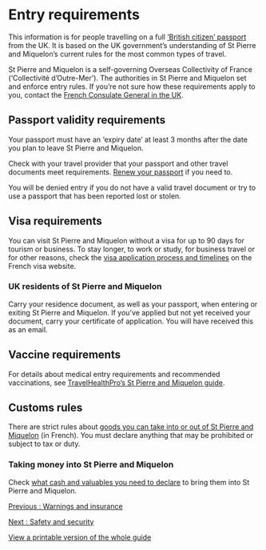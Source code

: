 # Entry requirements

This information is for people travelling on a full [‘British citizen’ passport](https://www.gov.uk/types-of-british-nationality) from the UK. It is based on the UK government’s understanding of St Pierre and Miquelon’s current rules for the most common types of travel.

St Pierre and Miquelon is a self-governing Overseas Collectivity of France (‘Collectivité d’Outre-Mer’). The authorities in St Pierre and Miquelon set and enforce entry rules. If you’re not sure how these requirements apply to you, contact the [French Consulate General in the UK](https://uk.ambafrance.org/-Consulate-in-London-).

## Passport validity requirements

Your passport must have an ‘expiry date’ at least 3 months after the date you plan to leave St Pierre and Miquelon.

Check with your travel provider that your passport and other travel documents meet requirements. [Renew your passport](https://www.gov.uk/renew-adult-passport/renew) if you need to.

You will be denied entry if you do not have a valid travel document or try to use a passport that has been reported lost or stolen.

## Visa requirements

You can visit St Pierre and Miquelon without a visa for up to 90 days for tourism or business. To stay longer, to work or study, for business travel or for other reasons, check the [visa application process and timelines](https://france-visas.gouv.fr/en/royaume-unis) on the French visa website.

### UK residents of St Pierre and Miquelon

Carry your residence document, as well as your passport, when entering or exiting St Pierre and Miquelon. If you’ve applied but not yet received your document, carry your certificate of application. You will have received this as an email.

## Vaccine requirements

For details about medical entry requirements and recommended vaccinations, see [TravelHealthPro’s St Pierre and Miquelon guide](https://travelhealthpro.org.uk/country/210/st-pierre-and-miquelon#Vaccine_Recommendations).

## Customs rules

There are strict rules about [goods you can take into or out of St Pierre and Miquelon](https://www.douane.gouv.fr/particuliers/vous-etes-en-outre-mer/territoires-et-collectivites-doutre-mer/saint-pierre-et) (in French). You must declare anything that may be prohibited or subject to tax or duty.

### Taking money into St Pierre and Miquelon

Check [what cash and valuables you need to declare](https://www.douane.gouv.fr/fiche/obligation-declare-cash-securities-and-valuables) to bring them into St Pierre and Miquelon.

[Previous
:
Warnings and insurance](/foreign-travel-advice/st-pierre-and-miquelon)

[Next
:
Safety and security](/foreign-travel-advice/st-pierre-and-miquelon/safety-and-security)

[View a printable version of the whole guide](/foreign-travel-advice/st-pierre-and-miquelon/print)